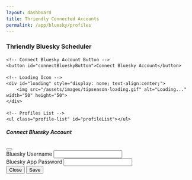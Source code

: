 ```yaml
---
layout: dashboard
title: Thriendly Connected Accounts
permalink: /app/bluesky/profiles
---
```


<style>
    /* Shared styles for profile list UI */
    .profile-list {
        list-style: none; padding: 0; margin: 0;
    }
    .profile-item {
        display: flex; align-items: center; justify-content: space-between;
        padding: 10px; border: 1px solid #dee2e6; border-radius: 0.5rem; background-color: #fff;
        margin-bottom: 10px;
    }
    .profile-details .username {
        font-weight: bold; font-size: 1.1rem;
    }
    .delete-button {
        background-color: #dc3545; border: none; color: #fff; padding: 6px 12px;
        border-radius: 4px; cursor: pointer; font-size: 0.9rem;
    }
    .delete-button:hover {
        background-color: #c82333;
    }
    .no-profiles {
        text-align: center; color: #6c757d; font-size: 1rem; padding: 20px;
        border: 1px dashed #dee2e6; border-radius: 0.5rem; background-color: #f8f9fa;
    }
    #connectBlueskyButton {
        color: #fff; background-color: #198755; border: none; padding: 10px 20px;
        font-size: 1rem; border-radius: 4px; cursor: pointer; margin-bottom: 20px;
    }
</style>

<div id="content" class="container mt-4">
    <h3 class="mb-4 text-primary">Thriendly Bluesky Scheduler</h3>

    <!-- Connect Bluesky Account Button -->
    <button id="connectBlueskyButton">Connect Bluesky Account</button>

    <!-- Loading Icon -->
    <div id="loading" style="display: none; text-align:center;">
        <img src="/assets/images/tipseason-loading.gif" alt="Loading..." width="50" height="50">
    </div>

    <!-- Profiles List -->
    <ul class="profile-list" id="profileList"></ul>
</div>

<!-- Modal for adding Bluesky account -->
<div class="modal fade" id="blueskyModal" tabindex="-1" aria-labelledby="blueskyModalLabel" aria-hidden="true">
  <div class="modal-dialog">
    <div class="modal-content">
      <div class="modal-header">
        <h5 class="modal-title" id="blueskyModalLabel">Connect Bluesky Account</h5>
        <button type="button" class="btn-close" data-bs-dismiss="modal" aria-label="Close"></button>
      </div>
      <div class="modal-body">
        <form id="blueskyForm">
          <div class="mb-3">
            <label for="blueskyUsername" class="form-label">Bluesky Username</label>
            <input type="text" class="form-control" id="blueskyUsername" required>
          </div>
          <div class="mb-3">
            <label for="blueskyPassword" class="form-label">Bluesky App Password</label>
            <input type="password" class="form-control" id="blueskyPassword" required>
          </div>
        </form>
      </div>
      <div class="modal-footer">
        <button type="button" class="btn btn-secondary" data-bs-dismiss="modal">Close</button>
        <button type="button" class="btn btn-primary" id="saveBlueskyAccount">Save</button>
      </div>
    </div>
  </div>
</div>

<script>const SCHEDULER_URL = '{{ site.schedulerService }}';</script>
<script src="https://code.jquery.com/jquery-3.6.0.min.js"></script>
<script src="https://cdn.jsdelivr.net/npm/bootstrap@5/dist/js/bootstrap.bundle.min.js"></script>
<script type="module" src="{{ site.baseurl }}/assets/js/firebaseauth.js"></script>

<script>
$(document).ready(function () {
    let idToken = '';
    let userId = '';

    // Open modal on button click
    $("#connectBlueskyButton").on("click", function () {
        $("#blueskyModal").modal("show");
    });

    // Save new Bluesky account
    $("#saveBlueskyAccount").on("click", function () {
        const blueskyUsername = $("#blueskyUsername").val().trim();
        const blueskyPassword = $("#blueskyPassword").val().trim();
        if (!blueskyUsername || !blueskyPassword) {
            alert("Please fill out both fields.");
            return;
        }

        const addUrl = SCHEDULER_URL + "/bluesky/profiles/add?userId=" + encodeURIComponent(userId);
        fetch(addUrl, {
            method: "POST",
            headers: {
                "Authorization": "Bearer " + idToken,
                "Content-Type": "application/json"
            },
            body: JSON.stringify({
                blueskyUsername: blueskyUsername,
                blueskyPassword: blueskyPassword
            })
        })
        .then(response => {
            if (!response.ok) throw new Error("Add failed");
            return response.json();
        })
        .then(() => {
            alert("Bluesky account added successfully.");
            $("#blueskyModal").modal("hide");
            loadBlueskyProfiles();
        })
        .catch(error => {
            console.error("Error adding profile:", error);
            alert("Error adding profile. Check console.");
        });
    });

    // Fetch and display Bluesky profiles
    function loadBlueskyProfiles() {
        $("#loading").show();
        const listUrl = SCHEDULER_URL + "/bluesky/profiles/list?userId=" + encodeURIComponent(userId);
        fetch(listUrl, {
            method: "GET",
            headers: {
                Authorization: "Bearer " + idToken
            }
        })
        .then(res => res.json())
        .then(data => {
            $("#loading").hide();
            const $profileList = $("#profileList");
            $profileList.empty();

            if (data && Array.isArray(data) && data.length > 0) {
                data.forEach(account => {
                    const username = account.blueskyUsername || "Unknown";
                    const listItem = `
                        <li class="profile-item">
                            <div class="profile-details">
                                <div class="username">${username}</div>
                            </div>
                        </li>
                    `;
                    $profileList.append(listItem);
                });

                // Delete event
                $profileList.off("click", ".delete-button").on("click", ".delete-button", function () {
                    const delUsername = $(this).data("bluesky-username");
                    if (!confirm("Delete " + delUsername + "?")) return;

                    const deleteUrl = SCHEDULER_URL + "/bluesky/profiles/delete?userId=" +
                                      encodeURIComponent(userId) +
                                      "&blueskyUsername=" + encodeURIComponent(delUsername);

                    // Optional: Disable button while deleting
                    $(this).prop('disabled', true).text('Deleting...');

                    fetch(deleteUrl, {
                        method: 'DELETE',
                        headers: { Authorization: "Bearer " + idToken }
                    })
                    .then(res => {
                        if (!res.ok) throw new Error("Delete failed");
                        return res.json();
                    })
                    .then(() => {
                        alert("Profile deleted.");
                        loadBlueskyProfiles();
                    })
                    .catch(error => {
                        console.error("Delete error:", error);
                        alert("Error deleting profile. Check console.");
                    });
                });

            } else {
                $profileList.append('<li class="no-profiles">No profiles found.</li>');
            }
        })
        .catch(error => {
            $("#loading").hide();
            console.error("Error fetching Bluesky profiles:", error);
            alert("Error fetching profiles. Check console.");
        });
    }

    // Firebase auth check
    checkAuthAndExecute((user) => {
        user.getIdToken().then((token) => {
            idToken = token;
            userId = user.uid;
            loadBlueskyProfiles();
        }).catch(error => {
            console.error("Error getting ID token:", error);
            $("#connectBlueskyButton").show();
        });
    });
});
</script>
